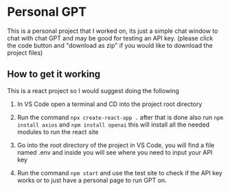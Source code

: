 # Personal GPT

This is a personal project that I worked on, its just a simple chat window to chat with chat GPT and may be good for testing an API key. (please click the code button and "download as zip" if you would like to download the project files)

## How to get it working

This is a react project so I would suggest doing the following

1. In VS Code open a terminal and CD into the project root directory

2. Run the command `npx create-react-app .` after that is done also run `npm install axios` and `npm install openai` this will install all the needed modules to run the react site

3. Go into the root directory of the project in VS Code, you will find a file named .env and inside you will see where you need to input your API key

4. Run the command `npm start` and use the test site to check if the API key works or to just have a personal page to run GPT on.
